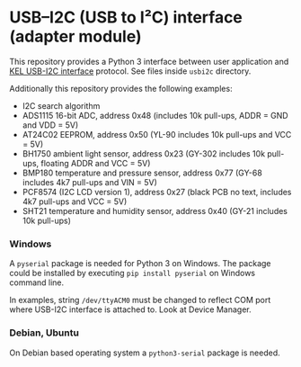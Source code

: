 # USB–I2C (USB to I²C) interface (adapter module)

This repository provides a Python 3 interface between user application and [KEL USB-I2C interface](http://kel.si/) protocol. See files inside `usbi2c` directory.

Additionally this repository provides the following examples:
* I2C search algorithm
* ADS1115 16-bit ADC, address 0x48 (includes 10k pull-ups, ADDR = GND and VDD = 5V)
* AT24C02 EEPROM, address 0x50 (YL-90 includes 10k pull-ups and VCC = 5V)
* BH1750 ambient light sensor, address 0x23 (GY-302 includes 10k pull-ups, floating ADDR and VCC = 5V)
* BMP180 temperature and pressure sensor, address 0x77 (GY-68 includes 4k7 pull-ups and VIN = 5V)
* PCF8574 (I2C LCD version 1), address 0x27 (black PCB no text, includes 4k7 pull-ups and VCC = 5V)
* SHT21 temperature and humidity sensor, address 0x40 (GY-21 includes 10k pull-ups)

### Windows

A `pyserial` package is needed for Python 3 on Windows. The package could be installed by executing `pip install pyserial` on Windows command line.

In examples, string `/dev/ttyACM0` must be changed to reflect COM port where USB-I2C interface is attached to. Look at Device Manager.

### Debian, Ubuntu

On Debian based operating system a `python3-serial` package is needed.
